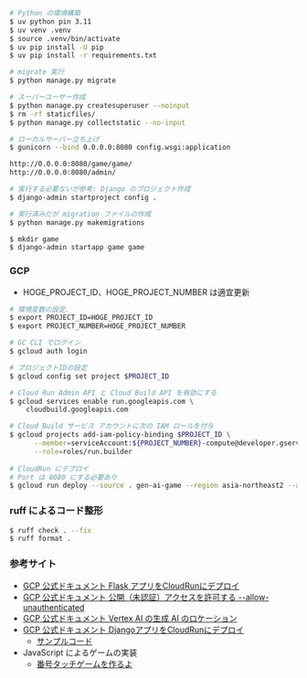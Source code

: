 ```sh
# Python の環境構築
$ uv python pin 3.11
$ uv venv .venv
$ source .venv/bin/activate
$ uv pip install -U pip
$ uv pip install -r requirements.txt

# migrate 実行
$ python manage.py migrate

# スーパーユーザー作成
$ python manage.py createsuperuser --noinput
$ rm -rf staticfiles/
$ python manage.py collectstatic --no-input

# ローカルサーバー立ち上げ
$ gunicorn --bind 0.0.0.0:8080 config.wsgi:application

http://0.0.0.0:8080/game/game/
http://0.0.0.0:8080/admin/

# 実行する必要ないが参考: Django のプロジェクト作成
$ django-admin startproject config .

# 実行済みだが migration ファイルの作成
$ python manage.py makemigrations

$ mkdir game
$ django-admin startapp game game
```

### GCP
- HOGE_PROJECT_ID、HOGE_PROJECT_NUMBER は適宜更新
```sh
# 環境変数の設定.
$ export PROJECT_ID=HOGE_PROJECT_ID
$ export PROJECT_NUMBER=HOGE_PROJECT_NUMBER

# GC CLI でログイン 
$ gcloud auth login

# プロジェクトIDの設定
$ gcloud config set project $PROJECT_ID

# Cloud Run Admin API と Cloud Build API を有効にする
$ gcloud services enable run.googleapis.com \
    cloudbuild.googleapis.com

# Cloud Build サービス アカウントに次の IAM ロールを付与
$ gcloud projects add-iam-policy-binding $PROJECT_ID \
      --member=serviceAccount:${PROJECT_NUMBER}-compute@developer.gserviceaccount.com \
      --role=roles/run.builder
  
# CloudRun にデプロイ
# Port は 8080 にする必要あり
$ gcloud run deploy --source . gen-ai-game --region asia-northeast2 --allow-unauthenticated
```

### ruff によるコード整形
```sh
$ ruff check . --fix
$ ruff format .
```

### 参考サイト
- [GCP 公式ドキュメント Flask アプリをCloudRunにデプロイ](https://cloud.google.com/run/docs/quickstarts/build-and-deploy/deploy-python-service?hl=ja)
- [GCP 公式ドキュメント 公開（未認証）アクセスを許可する --allow-unauthenticated](https://cloud.google.com/run/docs/authenticating/public?hl=ja)
- [GCP 公式ドキュメント Vertex AI の生成 AI のロケーション](https://cloud.google.com/vertex-ai/generative-ai/docs/learn/locations?hl=ja)
- [GCP 公式ドキュメント DjangoアプリをCloudRunにデプロイ](https://cloud.google.com/python/django/run)
  - [サンプルコード](https://github.com/GoogleCloudPlatform/python-docs-samples/tree/main/run/django)
- JavaScript によるゲームの実装
  - [番号タッチゲームを作るよ](https://javascript-game.com/number-touch-game/)
